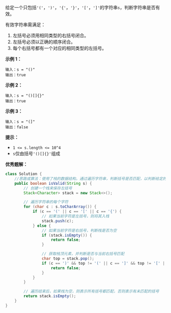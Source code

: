 给定一个只包括`'('`，`')'`，`'{'`，`'}'`，`'['`，`']'`的字符串`s`，判断字符串是否有效。

有效字符串需满足：

1. 左括号必须用相同类型的右括号闭合。
2. 左括号必须以正确的顺序闭合。
3. 每个右括号都有一个对应的相同类型的左括号。

**示例 1：**

```
输入：s = "()"
输出：true

```

**示例 2：**

```
输入：s = "()[]{}"
输出：true

```

**示例 3：**

```
输入：s = "(]"
输出：false

```

**提示：**

- `1 <= s.length <= 10^4`
- `s`仅由括号`'()[]{}'`组成

**优秀题解：**

```java
class Solution {
	//思路或算法：使用了栈的数据结构，通过遍历字符串，判断括号是否匹配，以判断给定的字符串是否是有效的括号组合
	public boolean isValid(String s) {
		// 创建一个栈来保存左括号
		Stack<Character> stack = new Stack<>();

		// 遍历字符串的每个字符
		for (char c : s.toCharArray()) {
			if (c == '(' || c == '[' || c == '{') {
				// 如果当前字符是左括号，则将其入栈
				stack.push(c);
			} else {
				// 如果当前字符是右括号，判断栈是否为空
				if (stack.isEmpty()) {
					return false;
				}

				// 获取栈顶元素，并判断是否与当前右括号匹配
				char top = stack.pop();
				if (c == ')' && top != '(' || c == ']' && top != '[' || c == '}' && top != '{') {
					return false;
				}
			}
		}

		// 遍历结束后，如果栈为空，则表示所有括号都匹配，否则表示有未匹配的括号
		return stack.isEmpty();
	}
}
```